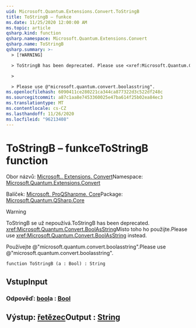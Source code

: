 ```yaml
---
uid: Microsoft.Quantum.Extensions.Convert.ToStringB
title: ToStringB – funkce
ms.date: 11/25/2020 12:00:00 AM
ms.topic: article
qsharp.kind: function
qsharp.namespace: Microsoft.Quantum.Extensions.Convert
qsharp.name: ToStringB
qsharp.summary: >-
  > [!WARNING]

  > ToStringB has been deprecated. Please use <xref:Microsoft.Quantum.Convert.BoolAsString> instead.

  >

  > Please use @"microsoft.quantum.convert.boolasstring".
ms.openlocfilehash: 6090411ce280221ca344ca877322d3c522df248c
ms.sourcegitcommit: a87c1aa8e7453360025e47ba614f25b02ea84ec3
ms.translationtype: MT
ms.contentlocale: cs-CZ
ms.lasthandoff: 11/26/2020
ms.locfileid: "96213408"
---
```

# <a name="tostringb-function"></a><span data-ttu-id="6ac20-102">ToStringB – funkce</span><span class="sxs-lookup"><span data-stu-id="6ac20-102">ToStringB function</span></span>

<span data-ttu-id="6ac20-103">Obor názvů: [Microsoft.. Extensions. Convert](xref:Microsoft.Quantum.Extensions.Convert)</span><span class="sxs-lookup"><span data-stu-id="6ac20-103">Namespace: [Microsoft.Quantum.Extensions.Convert](xref:Microsoft.Quantum.Extensions.Convert)</span></span>

<span data-ttu-id="6ac20-104">Balíček: [Microsoft. ProQSharpme. Core](https://nuget.org/packages/Microsoft.Quantum.QSharp.Core)</span><span class="sxs-lookup"><span data-stu-id="6ac20-104">Package: [Microsoft.Quantum.QSharp.Core](https://nuget.org/packages/Microsoft.Quantum.QSharp.Core)</span></span>


> [!WARNING]
> <span data-ttu-id="6ac20-105">ToStringB se už nepoužívá.</span><span class="sxs-lookup"><span data-stu-id="6ac20-105">ToStringB has been deprecated.</span></span> <span data-ttu-id="6ac20-106"><xref:Microsoft.Quantum.Convert.BoolAsString>Místo toho ho použijte.</span><span class="sxs-lookup"><span data-stu-id="6ac20-106">Please use <xref:Microsoft.Quantum.Convert.BoolAsString> instead.</span></span>
>
> <span data-ttu-id="6ac20-107">Používejte @"microsoft.quantum.convert.boolasstring".</span><span class="sxs-lookup"><span data-stu-id="6ac20-107">Please use @"microsoft.quantum.convert.boolasstring".</span></span>



```qsharp
function ToStringB (a : Bool) : String
```


## <a name="input"></a><span data-ttu-id="6ac20-108">Vstup</span><span class="sxs-lookup"><span data-stu-id="6ac20-108">Input</span></span>

### <a name="a--bool"></a><span data-ttu-id="6ac20-109">Odpověď: [bool](xref:microsoft.quantum.lang-ref.bool)</span><span class="sxs-lookup"><span data-stu-id="6ac20-109">a : [Bool](xref:microsoft.quantum.lang-ref.bool)</span></span>





## <a name="output--string"></a><span data-ttu-id="6ac20-110">Výstup: [řetězec](xref:microsoft.quantum.lang-ref.string)</span><span class="sxs-lookup"><span data-stu-id="6ac20-110">Output : [String](xref:microsoft.quantum.lang-ref.string)</span></span>

